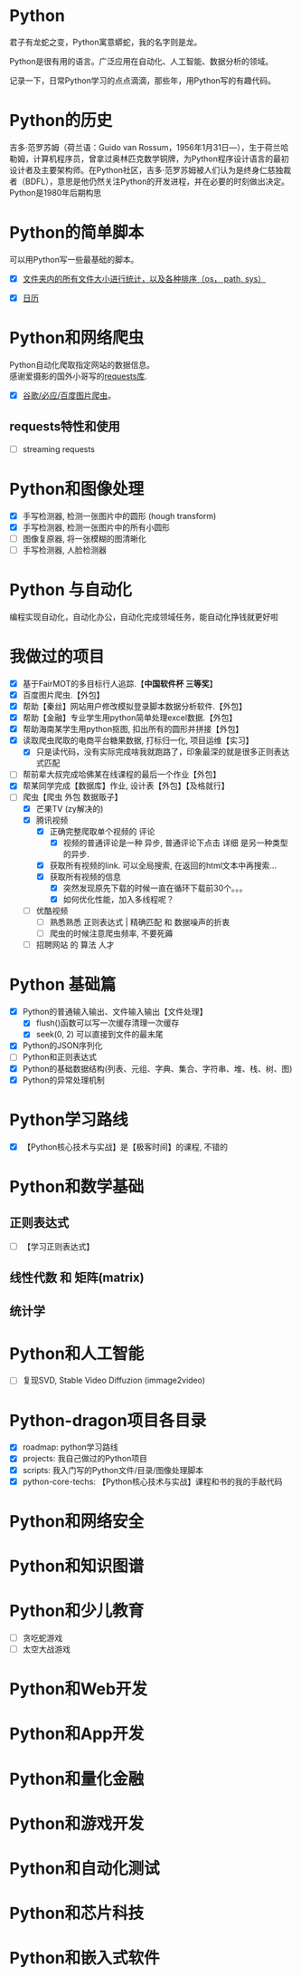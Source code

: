 # Python
君子有龙蛇之变，Python寓意蟒蛇，我的名字则是龙。

Python是很有用的语言。广泛应用在自动化、人工智能、数据分析的领域。

记录一下，日常Python学习的点点滴滴，那些年，用Python写的有趣代码。
# Python的历史
吉多·范罗苏姆（荷兰语：Guido van Rossum，1956年1月31日—），生于荷兰哈勒姆，计算机程序员，曾拿过奥林匹克数学铜牌，为Python程序设计语言的最初设计者及主要架构师。在Python社区，吉多·范罗苏姆被人们认为是终身仁慈独裁者（BDFL），意思是他仍然关注Python的开发进程，并在必要的时刻做出决定。Python是1980年后期构思

# Python的简单脚本
可以用Python写一些最基础的脚本。

- [x] [文件夹内的所有文件大小进行统计，以及各种排序（os， path, sys）](https://mp.weixin.qq.com/s?__biz=Mzk0NzMxOTAxMQ==&mid=2247484739&idx=1&sn=9f9a5f1cf193881640d9d531a81e7b9b&chksm=c379fccff40e75d9450596de4b58b659150a96d3a15b55f94c7538bf969562c12a82d39b430a&token=753455615&lang=zh_CN#rd)

- [x] [日历](https://github.com/08183080/Python-dragon/blob/main/scripts/calendar_gen.py)
# Python和网络爬虫
Python自动化爬取指定网站的数据信息。\
感谢爱摄影的国外小哥写的[requests库](https://github.com/psf/requests).

- [x] [谷歌/必应/百度图片爬虫](https://mp.weixin.qq.com/s?__biz=Mzk0NzMxOTAxMQ==&mid=2247484552&idx=1&sn=b05e0c1195fc95e280cb299cff2219fd&chksm=c379fd04f40e7412b97240d495fb742cb7c75b914af39c7265cbb33d775390d24b7a5c899085&token=753455615&lang=zh_CN#rd)。
## requests特性和使用
- [ ] streaming requests
# Python和图像处理
- [x] 手写检测器, 检测一张图片中的圆形 (hough transform)
- [x] 手写检测器, 检测一张图片中的所有小圆形
- [ ] 图像复原器, 将一张模糊的图清晰化
- [ ] 手写检测器, 人脸检测器

# Python 与自动化
编程实现自动化，自动化办公，自动化完成领域任务，能自动化挣钱就更好啦

# 我做过的项目
- [x] 基于FairMOT的多目标行人追踪.【**中国软件杯 三等奖**】
- [x] 百度图片爬虫.【外包】
- [x] 帮助【秦丝】网站用户修改模拟登录脚本数据分析软件.【外包】 
- [x] 帮助【金融】专业学生用python简单处理excel数据.【外包】 
- [x] 帮助海南某学生用python抠图, 扣出所有的圆形并拼接【外包】
- [x] 读取爬虫爬取的电商平台糖果数据, 打标归一化, 项目运维【实习】
  - [x] 只是读代码，没有实际完成啥我就跑路了，印象最深的就是很多正则表达式匹配 
- [ ] 帮前辈大叔完成哈佛某在线课程的最后一个作业【外包】
- [x] 帮某同学完成【数据库】作业, 设计表【外包】【及格就行】
- [ ] 爬虫【爬虫 外包 数据贩子】
  - [x] 芒果TV (zy解决的)
  - [x] 腾讯视频
    - [x] 正确完整爬取单个视频的 评论
      - [x] 视频的普通评论是一种 异步, 普通评论下点击 详细 是另一种类型的异步. 
    - [x] 获取所有视频的link. 可以全局搜索, 在返回的html文本中再搜索...
    - [x] 获取所有视频的信息
      - [x] 突然发现原先下载的时候一直在循环下载前30个。。。
      - [x] 如何优化性能，加入多线程呢？ 
  - [ ] 优酷视频
    - [ ] 熟悉熟悉 正则表达式 | 精确匹配 和 数据噪声的折衷
    - [ ] 爬虫的时候注意爬虫频率, 不要死薅
  - [ ] 招聘网站 的 算法 人才 

# Python 基础篇
- [x] Python的普通输入输出、文件输入输出【文件处理】
  - [x] flush()函数可以写一次缓存清理一次缓存
  - [x] seek(0, 2) 可以直接到文件的最末尾 
- [x] Python的JSON序列化
- [ ] Python和正则表达式
- [x] Python的基础数据结构(列表、元组、字典、集合、字符串、堆、栈、树、图)
- [x] Python的异常处理机制

# Python学习路线
- [x] 【Python核心技术与实战】是【极客时间】的课程, 不错的

# Python和数学基础
## 正则表达式
- [ ] 【学习正则表达式】
## 线性代数 和 矩阵(matrix)
## 统计学
# Python和人工智能
- [ ] 复现SVD, Stable Video Diffuzion (immage2video)
# Python-dragon项目各目录
- [x] roadmap: python学习路线
- [x] projects: 我自己做过的Python项目
- [x] scripts: 我入门写的Python文件/目录/图像处理脚本
- [x] python-core-techs: 【Python核心技术与实战】课程和书的我的手敲代码
# Python和网络安全
# Python和知识图谱
# Python和少儿教育
- [ ] 贪吃蛇游戏
- [ ] 太空大战游戏
# Python和Web开发
# Python和App开发
# Python和量化金融
# Python和游戏开发
# Python和自动化测试
# Python和芯片科技
# Python和嵌入式软件
